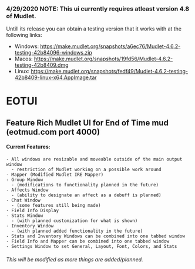 ### 4/29/2020 NOTE: This ui currently requires atleast version 4.8 of Mudlet.
Untill its release you can obtain a testing version that it works with at the following links:
- Windows: https://make.mudlet.org/snapshots/a6ec76/Mudlet-4.6.2-testing-42b84096-windows.zip
- Macos: https://make.mudlet.org/snapshots/19fd56/Mudlet-4.6.2-testing-42b8409.dmg
- Linux: https://make.mudlet.org/snapshots/fedf49/Mudlet-4.6.2-testing-42b8409-linux-x64.AppImage.tar

# EOTUI
## Feature Rich Mudlet UI for End of Time mud (eotmud.com port 4000)


#### Current Features:
	- All windows are resizable and moveable outside of the main output window
      - restriction of Mudlet working on a possible work around
	- Mapper (Modified Mudlet IRE Mapper)
	- Group Window 
	  - (modifications to functionality planned in the future)	
	- Affects Window 
	  - (ability to designate an affect as a debuff is planned)
	- Chat Window 
	  - (some features still being made)
	- Field Info Display
	- Stats Window 
	  - (with planned customization for what is shown)
	- Inventory Window 
	  - (with planned added functionality in the future)
	- Stats and Inventory Windows can be combined into one tabbed window
	- Field Info and Mapper can be combined into one tabbed window
	- Settings Window to set General, Layout, Font, Colors, and Stats
	

###### This will be modified as more things are added/planned.

